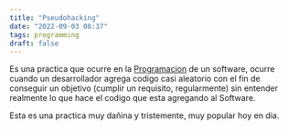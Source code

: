 ```yaml
---
title: "Pseudohacking"
date: "2022-09-03 08:37"
tags: programming
draft: false
---
```

Es una practica que ocurre en la [Programacion](Programacion.md) de un software, ocurre cuando un desarrollador agrega codigo casi aleatorio con el fin de conseguir un objetivo (cumplir un requisito, regularmente) sin entender realmente lo que hace el codigo que esta agregando al Software.

Esta es una practica muy dañina y tristemente, muy popular hoy en dia.
